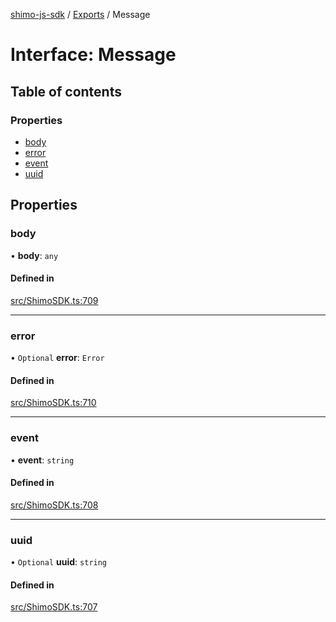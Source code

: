 [shimo-js-sdk](../README.md) / [Exports](../modules.md) / Message

# Interface: Message

## Table of contents

### Properties

- [body](Message.md#body)
- [error](Message.md#error)
- [event](Message.md#event)
- [uuid](Message.md#uuid)

## Properties

### body

• **body**: `any`

#### Defined in

[src/ShimoSDK.ts:709](https://github.com/shimohq/shimo-js-sdk/blob/9389d1f/src/ShimoSDK.ts#L709)

___

### error

• `Optional` **error**: `Error`

#### Defined in

[src/ShimoSDK.ts:710](https://github.com/shimohq/shimo-js-sdk/blob/9389d1f/src/ShimoSDK.ts#L710)

___

### event

• **event**: `string`

#### Defined in

[src/ShimoSDK.ts:708](https://github.com/shimohq/shimo-js-sdk/blob/9389d1f/src/ShimoSDK.ts#L708)

___

### uuid

• `Optional` **uuid**: `string`

#### Defined in

[src/ShimoSDK.ts:707](https://github.com/shimohq/shimo-js-sdk/blob/9389d1f/src/ShimoSDK.ts#L707)
